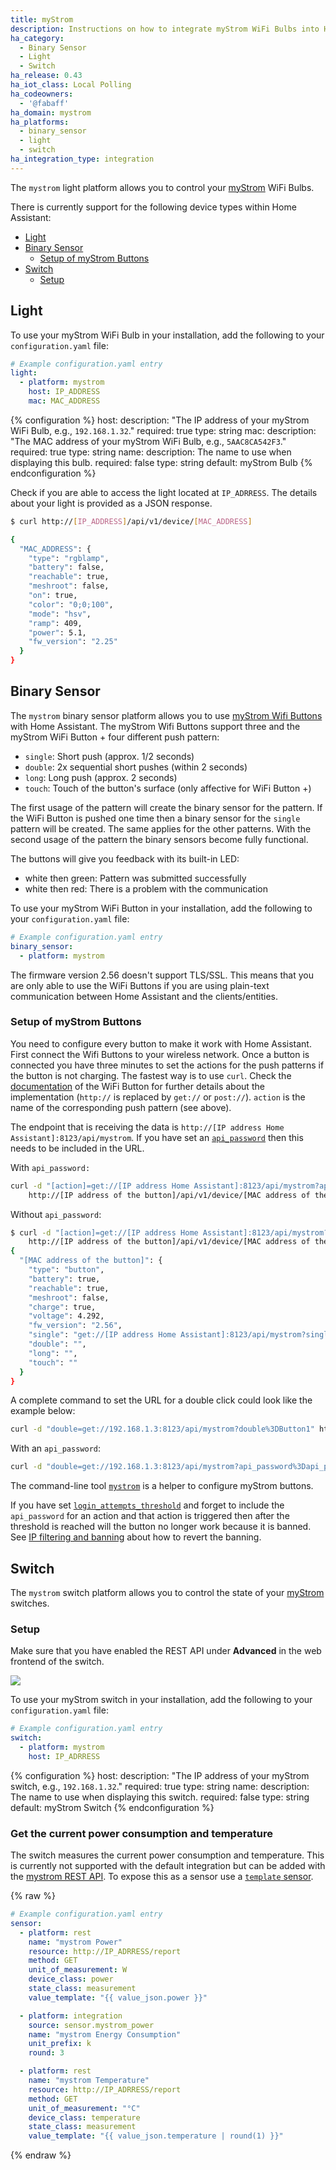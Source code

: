 ```yaml
---
title: myStrom
description: Instructions on how to integrate myStrom WiFi Bulbs into Home Assistant.
ha_category:
  - Binary Sensor
  - Light
  - Switch
ha_release: 0.43
ha_iot_class: Local Polling
ha_codeowners:
  - '@fabaff'
ha_domain: mystrom
ha_platforms:
  - binary_sensor
  - light
  - switch
ha_integration_type: integration
---
```


The `mystrom` light platform allows you to control your [myStrom](https://mystrom.ch/en/) WiFi Bulbs.

There is currently support for the following device types within Home Assistant:

- [Light](#light)
- [Binary Sensor](#binary-sensor)
  - [Setup of myStrom Buttons](#setup-of-mystrom-buttons)
- [Switch](#switch)
  - [Setup](#setup)

## Light

To use your myStrom WiFi Bulb in your installation, add the following to your `configuration.yaml` file:

```yaml
# Example configuration.yaml entry
light:
  - platform: mystrom
    host: IP_ADDRESS
    mac: MAC_ADDRESS
```

{% configuration %}
host:
  description: "The IP address of your myStrom WiFi Bulb, e.g., `192.168.1.32`."
  required: true
  type: string
mac:
  description: "The MAC address of your myStrom WiFi Bulb, e.g., `5AAC8CA542F3`."
  required: true
  type: string
name:
  description: The name to use when displaying this bulb.
  required: false
  type: string
  default: myStrom Bulb
{% endconfiguration %}

Check if you are able to access the light located at `IP_ADRRESS`. The details about your light is provided as a JSON response.

```bash
$ curl http://[IP_ADDRESS]/api/v1/device/[MAC_ADDRESS]

{
  "MAC_ADDRESS": {
    "type": "rgblamp",
    "battery": false,
    "reachable": true,
    "meshroot": false,
    "on": true,
    "color": "0;0;100",
    "mode": "hsv",
    "ramp": 409,
    "power": 5.1,
    "fw_version": "2.25"
  }
}
```

## Binary Sensor

The `mystrom` binary sensor platform allows you to use [myStrom Wifi Buttons](https://mystrom.ch/wifi-button/) with Home Assistant. The myStrom Wifi Buttons support three and the myStrom WiFi Button + four different push pattern:

- `single`: Short push (approx. 1/2 seconds)
- `double`: 2x sequential short pushes (within 2 seconds)
- `long`: Long push (approx. 2 seconds)
- `touch`: Touch of the button's surface (only affective for WiFi Button +)

The first usage of the pattern will create the binary sensor for the pattern. If the WiFi Button is pushed one time then a binary sensor for the `single` pattern will be created. The same applies for the other patterns. With the second usage of the pattern the binary sensors become fully functional.

The buttons will give you feedback with its built-in LED:

- white then green: Pattern was submitted successfully
- white then red: There is a problem with the communication

To use your myStrom WiFi Button in your installation, add the following to your `configuration.yaml` file:

```yaml
# Example configuration.yaml entry
binary_sensor:
  - platform: mystrom
```

<div class='note'>
The firmware version 2.56 doesn't support TLS/SSL. This means that you are only able to use the WiFi Buttons if you are using plain-text communication between Home Assistant and the clients/entities.
</div>

### Setup of myStrom Buttons

You need to configure every button to make it work with Home Assistant. First connect the Wifi Buttons to your wireless network. Once a button is connected you have three minutes to set the actions for the push patterns if the button is not charging. The fastest way is to use `curl`. Check the [documentation](https://mystrom.ch/wp-content/uploads/REST_API_WBP.txt) of the WiFi Button for further details about the implementation (`http://` is replaced by `get://` or `post://`). `action` is the name of the corresponding push pattern (see above).

The endpoint that is receiving the data is `http://[IP address Home Assistant]:8123/api/mystrom`. If you have set an [`api_password`](/integrations/http/) then this needs to be included in the URL.

With `api_password:`

```bash
curl -d "[action]=get://[IP address Home Assistant]:8123/api/mystrom?api_password%3D[api_password]%26[action]%3D[ID of the button]" \
    http://[IP address of the button]/api/v1/device/[MAC address of the button]
```

Without `api_password`:

```bash
$ curl -d "[action]=get://[IP address Home Assistant]:8123/api/mystrom?[action]%3D[ID of the button]" \
    http://[IP address of the button]/api/v1/device/[MAC address of the button]
{
  "[MAC address of the button]": {
    "type": "button",
    "battery": true,
    "reachable": true,
    "meshroot": false,
    "charge": true,
    "voltage": 4.292,
    "fw_version": "2.56",
    "single": "get://[IP address Home Assistant]:8123/api/mystrom?single=[id of the button]",
    "double": "",
    "long": "",
    "touch": ""
  }
}
```

A complete command to set the URL for a double click could look like the example below:

```bash
curl -d "double=get://192.168.1.3:8123/api/mystrom?double%3DButton1" http://192.168.1.12/api/v1/device/4D5F5D5CD553
```

With an `api_password`:

```bash
curl -d "double=get://192.168.1.3:8123/api/mystrom?api_password%3Dapi_password%26double%3DButton1" http://192.168.1.12/api/v1/device/4D5F5D5CD553
```

The command-line tool [`mystrom`](https://github.com/fabaff/python-mystrom) is a helper to configure myStrom buttons.

If you have set [`login_attempts_threshold`](/integrations/http/) and forget to include the `api_password` for an action and that action is triggered then after the threshold is reached will the button no longer work because it is banned. See [IP filtering and banning](/integrations/http/#ip-filtering-and-banning) about how to revert the banning.

## Switch

The `mystrom` switch platform allows you to control the state of your [myStrom](https://mystrom.ch/en/) switches.

### Setup

Make sure that you have enabled the REST API under **Advanced** in the web frontend of the switch.

<p class='img'>
  <img src='/images/integrations/mystrom/switch-advanced.png' />
</p>

To use your myStrom switch in your installation, add the following to your `configuration.yaml` file:

```yaml
# Example configuration.yaml entry
switch:
  - platform: mystrom
    host: IP_ADRRESS
```

{% configuration %}
host:
  description: "The IP address of your myStrom switch, e.g., `192.168.1.32`."
  required: true
  type: string
name:
  description: The name to use when displaying this switch.
  required: false
  type: string
  default: myStrom Switch
{% endconfiguration %}

### Get the current power consumption and temperature

The switch measures the current power consumption and temperature.
This is currently not supported with the default integration but can be added with the [mystrom REST API](https://api.mystrom.ch/). 
To expose this as a sensor use a [`template` sensor](/integrations/template).

{% raw %}

```yaml
# Example configuration.yaml entry
sensor:
  - platform: rest
    name: "mystrom Power"
    resource: http://IP_ADRRESS/report
    method: GET
    unit_of_measurement: W
    device_class: power
    state_class: measurement
    value_template: "{{ value_json.power }}"

  - platform: integration
    source: sensor.mystrom_power
    name: "mystrom Energy Consumption"
    unit_prefix: k
    round: 3

  - platform: rest
    name: "mystrom Temperature"
    resource: http://IP_ADRRESS/report
    method: GET
    unit_of_measurement: "°C"
    device_class: temperature
    state_class: measurement
    value_template: "{{ value_json.temperature | round(1) }}"
```

{% endraw %}
